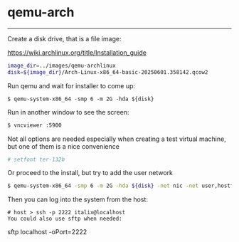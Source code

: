 # qemu-arch

---

Create a disk drive, that is a file image:

https://wiki.archlinux.org/title/Installation_guide

```bash
image_dir=../images/qemu-archlinux
disk=${image_dir}/Arch-Linux-x86_64-basic-20250601.358142.qcow2
```

Run qemu and wait for installer to come up:
```
$ qemu-system-x86_64 -smp 6 -m 2G -hda ${disk}
```
Run in another window to see the screen:



```bash
$ vncviewer :5900
```

Not all options are needed especially when creating a test virtual machine, but one of them is a nice convenience
```bash
# setfont ter-132b
```





Or proceed to the install, but try to add the user network

```bash
$ qemu-system-x86_64 -smp 6 -m 2G -hda ${disk} -net nic -net user,hostfwd=tcp::2222-:22

```
Then you can log into the system from the host:

```
# host > ssh -p 2222 italix@localhost
You could also use sftp when needed:
```
sftp localhost -oPort=2222



